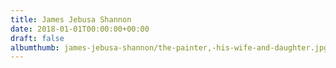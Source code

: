 ```yaml
---
title: James Jebusa Shannon
date: 2018-01-01T00:00:00+00:00
draft: false
albumthumb: james-jebusa-shannon/the-painter,-his-wife-and-daughter.jpg
---
```

